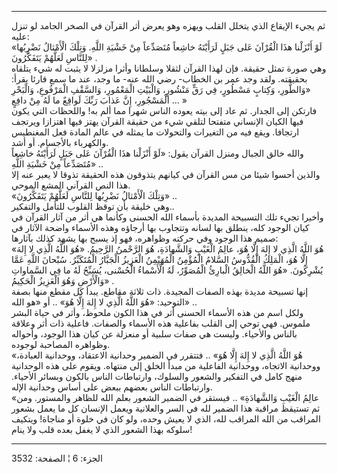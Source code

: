 ------------------------------------------------------------------------

ثم يجيء الإيقاع الذي يتخلل القلب ويهزه وهو يعرض أثر القرآن في الصخر
الجامد لو تنزل عليه:  
«لَوْ أَنْزَلْنا هذَا الْقُرْآنَ عَلى جَبَلٍ لَرَأَيْتَهُ خاشِعاً مُتَصَدِّعاً مِنْ خَشْيَةِ اللَّهِ. وَتِلْكَ
الْأَمْثالُ نَضْرِبُها لِلنَّاسِ لَعَلَّهُمْ يَتَفَكَّرُونَ» .  
وهي صورة تمثل حقيقة. فإن لهذا القرآن لثقلا وسلطانا وأثرا مزلزلا لا يثبت
له شيء يتلقاه بحقيقته. ولقد وجد عمر بن الخطاب- رضي الله عنه- ما وجد، عند
ما سمع قارئا يقرأ: «وَالطُّورِ، وَكِتابٍ مَسْطُورٍ، فِي رَقٍّ مَنْشُورٍ، وَالْبَيْتِ الْمَعْمُورِ،
وَالسَّقْفِ الْمَرْفُوعِ، وَالْبَحْرِ الْمَسْجُورِ، إِنَّ عَذابَ رَبِّكَ لَواقِعٌ ما لَهُ مِنْ دافِعٍ ... »  
فارتكن إلى الجدار. ثم عاد إلى بيته يعوده الناس شهرا مما ألم به! واللحظات
التي يكون فيها الكيان الإنساني متفتحا لتلقي شيء من حقيقة القرآن يهتز
فيها اهتزازا ويرتجف ارتجافا. ويقع فيه من التغيرات والتحولات ما يمثله في
عالم المادة فعل المغنطيس والكهرباء بالأجسام. أو أشد.  
والله خالق الجبال ومنزل القرآن يقول: «لَوْ أَنْزَلْنا هذَا الْقُرْآنَ عَلى جَبَلٍ
لَرَأَيْتَهُ خاشِعاً مُتَصَدِّعاً مِنْ خَشْيَةِ اللَّهِ» ..  
والذين أحسوا شيئا من مس القرآن في كيانهم يتذوقون هذه الحقيقة تذوقا لا
يعبر عنه إلا هذا النص القرآني المشع الموحي.  
«وَتِلْكَ الْأَمْثالُ نَضْرِبُها لِلنَّاسِ لَعَلَّهُمْ يَتَفَكَّرُونَ» ..  
وهي خليقة بأن توقظ القلوب للتأمل والتفكير..  
وأخيرا تجيء تلك التسبيحة المديدة بأسماء الله الحسنى وكأنما هي أثر من
آثار القرآن في كيان الوجود كله، ينطلق بها لسانه وتتجاوب بها أرجاؤه وهذه
الأسماء واضحة الآثار في صميم هذا الوجود وفي حركته وظواهره، فهو إذ يسبح
بها يشهد كذلك بآثارها:  
«هُوَ اللَّهُ الَّذِي لا إِلهَ إِلَّا هُوَ، عالِمُ الْغَيْبِ وَالشَّهادَةِ، هُوَ الرَّحْمنُ الرَّحِيمُ. «هُوَ
اللَّهُ الَّذِي لا إِلهَ إِلَّا هُوَ، الْمَلِكُ الْقُدُّوسُ السَّلامُ الْمُؤْمِنُ الْمُهَيْمِنُ الْعَزِيزُ
الْجَبَّارُ الْمُتَكَبِّرُ. سُبْحانَ اللَّهِ عَمَّا يُشْرِكُونَ. «هُوَ اللَّهُ الْخالِقُ الْبارِئُ الْمُصَوِّرُ، لَهُ
الْأَسْماءُ الْحُسْنى، يُسَبِّحُ لَهُ ما فِي السَّماواتِ وَالْأَرْضِ وَهُوَ الْعَزِيزُ الْحَكِيمُ» .  
إنها تسبيحة مديدة بهذه الصفات المجيدة. ذات ثلاثة مقاطع. يبدأ كل مقطع
منها بصفة التوحيد: «هُوَ اللَّهُ الَّذِي لا إِلهَ إِلَّا هُوَ» .. أو «هو الله» ..  
ولكل اسم من هذه الأسماء الحسنى أثر في هذا الكون ملحوظ، وأثر في حياة
البشر ملموس. فهي توحي إلى القلب بفاعلية هذه الأسماء والصفات. فاعلية ذات
أثر وعلاقة بالناس والأحياء. وليست هي صفات سلبية أو منعزلة عن كيان هذا
الوجود، وأحواله وظواهره المصاحبة لوجوده.  
«هُوَ اللَّهُ الَّذِي لا إِلهَ إِلَّا هُوَ» .. فتتقرر في الضمير وحدانية الاعتقاد،
ووحدانية العبادة، ووحدانية الاتجاه، ووحدانية الفاعلية من مبدأ الخلق إلى
منتهاه. ويقوم على هذه الوحدانية منهج كامل في التفكير والشعور والسلوك،
وارتباطات الناس بالكون وبسائر الأحياء. وارتباطات الناس بعضهم ببعض على
أساس وحدانية الإله.  
«عالِمُ الْغَيْبِ وَالشَّهادَةِ» .. فيستقر في الضمير الشعور بعلم الله للظاهر
والمستور. ومن ثم تستيقظ مراقبة هذا الضمير لله في السر والعلانية ويعمل
الإنسان كل ما يعمل بشعور المراقب من الله المراقب لله، الذي لا يعيش وحده،
ولو كان في خلوة أو مناجاة! ويتكيف سلوكه بهذا الشعور الذي لا يغفل بعده
قلب ولا ينام!

------------------------------------------------------------------------

الجزء: 6 ¦ الصفحة: 3532
